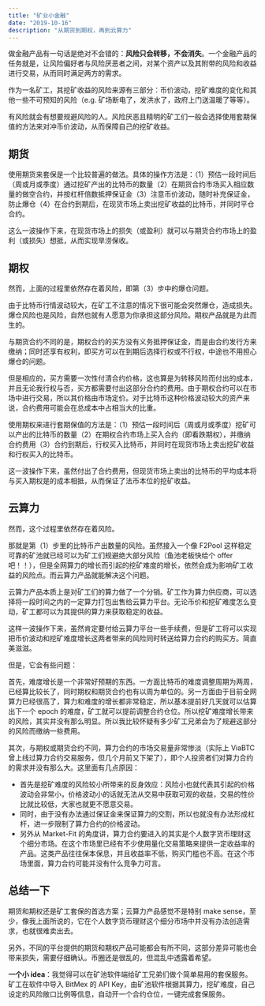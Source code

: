 ```yaml
---
title: "矿业小金融"
date: "2019-10-16"
description: "从期货到期权，再到云算力"
---
```


做金融产品有一句话是绝对不会错的：**风险只会转移，不会消失**。一个金融产品的任务就是，让风险偏好者与风险厌恶者之间，对某个资产以及其附带的风险和收益进行交易，从而同时满足两方的需求。

作为一名矿工，其挖矿收益的风险来源有三部分：币价波动，挖矿难度的变化和其他一些不可预知的风险（e.g. 矿场断电了，发洪水了，政府上门送温暖了等等）。

有风险就会有想要规避风险的人。风险厌恶且精明的矿工们一般会选择使用套期保值的方法来对冲币价波动，从而保障自己的挖矿收益。

## 期货

使用期货来套保是一个比较普遍的做法。具体的操作方法是：（1）预估一段时间后（周或月或季度）通过挖矿产出的比特币的数量（2）在期货合约市场买入相应数量的做空合约，并按杠杆倍数抵押保证金（3）注意币价波动，随时补充保证金，防止爆仓（4）在合约到期后，在现货市场上卖出挖矿收益的比特币，并同时平仓合约。

这么一波操作下来，在现货市场上的损失（或盈利）就可以与期货合约市场上的盈利（或损失）想抵，从而实现旱涝保收。

## 期权

然而，上面的过程里依然存在着风险，即第（3）步中的爆仓问题。

由于比特币行情波动较大，在矿工不注意的情况下很可能会突然爆仓，造成损失。爆仓风险也是风险，自然也就有人愿意为你承担这部分风险。期权产品就是为此而生的。

与期货合约不同的是，期权合约的买方没有义务抵押保证金，而是由合约发行方来缴纳；同时还享有权利，即买方可以在到期后选择行权或不行权，中途也不用担心爆仓的问题。

但是相应的，买方需要一次性付清合约价格，这也算是为转移风险而付出的成本，并且无论我行权与否，买方都需要付出这部分合约的费用。由于期权合约可以在市场中进行交易，所以其价格由市场定价。对于比特币这种价格波动较大的资产来说，合约费用可能会在总成本中占相当大的比重。

使用期权来进行套期保值的方法是：（1）预估一段时间后（周或月或季度）挖矿可以产出的比特币的数量（2）在期权合约市场上买入合约（即看跌期权），并缴纳合约费用（3）合约到期后，行权买入比特币，并同时在现货市场上卖出挖矿收益和行权买入的比特币。

这一波操作下来，虽然付出了合约费用，但现货市场上卖出的比特币的平均成本将与买入期权是的成本相抵，从而保证了法币本位的挖矿收益。

## 云算力

然而，这个过程里依然存在着风险。

那就是第（1）步里的比特币产出数量的风险。虽然接入一个像 F2Pool 这样稳定可靠的矿池就已经可以为矿工们规避绝大部分风险（鱼池老板快给个 offer 吧！！），但是全网算力的增长而引起的挖矿难度的增长，依然会成为影响矿工收益的风险点。而云算力产品就能解决这个问题。

云算力产品本质上是对矿工们的算力做了一个分销。矿工作为算力供应商，可以选择将一段时间之内的一定算力打包出售给云算力平台。无论币价和挖矿难度怎么变动，矿工都可以为其提供的算力来获取稳定的收益。

这样一波操作下来，虽然肯定要付给云算力平台一些手续费，但是矿工将可以实现把币价波动和挖矿难度增长这两者带来的风险同时转送给算力合约的购买方。简直美滋滋。

但是，它会有些问题：

首先，难度增长是一个非常好预期的东西。一方面比特币的难度调整周期为两周，已经算比较长了，同时期权和期货合约也有以周为单位的。另一方面由于目前全网算力已经很高了，算力和难度的增长都非常稳定，所以基本提前好几天就可以估算出下一个 epoch 的难度，矿工就可以提前调整合约仓位。所以挖矿难度增长带来的风险，其实并没有那么明显。所以我比较怀疑有多少矿工兄弟会为了规避这部分的风险而缴纳一些费用。

其次，与期权或期货合约不同，算力合约的市场交易量非常惨淡（实际上 ViaBTC 曾上线过算力合约交易服务，但几个月前又下架了），即个人投资者们对算力合约的需求并没有那么大。这里面有几点原因：

* 首先是挖矿难度的风险较小所带来的反身效应：风险小也就代表其引起的价格波动会非常小，价格波动小的话就无法从交易中获取可观的收益，交易的性价比就比较低，大家也就更不愿意交易。
* 同时，由于没有办法通过保证金来保证算力的交割，所以也就没有办法形成杠杆，进一步限制了算力合约的价格波动。
* 另外从 Market-Fit 的角度讲，算力合约要进入的其实是个人数字货币理财这个细分市场。在这个市场里已经有不少使用量化交易策略来提供一定收益率的产品。这类产品往往保本保息，并且收益率不低，购买门槛也不高。在这个市场里面，算力合约可能并没有什么竞争力可言。

## 总结一下

期货和期权还是矿工套保的首选方案；云算力产品感觉不是特别 make sense，至少，像我上面所说的，它在个人数字货币理财这个细分市场中并没有办法创造需求，也就很难卖出去。

另外，不同的平台提供的期货和期权产品可能都会有所不同，这部分差异可能也会带来损失，需要仔细确认。币圈还是很乱的，但混乱中透露着希望。

**一个小 idea**：我觉得可以在矿池软件端给矿工兄弟们做个简单易用的套保服务。矿工在软件中导入 BitMex 的 API Key，由矿池软件根据其算力，挖矿难度，自己设定的风险敞口比例等信息，自动开一个合约仓位，一键完成套保服务。